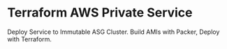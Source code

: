# Terraform AWS Private Service
Deploy Service to Immutable ASG Cluster. Build AMIs with Packer, Deploy with Terraform.

